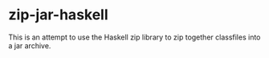 # zip-jar-haskell
This is an attempt to use the Haskell zip library to zip together classfiles into a jar archive.
